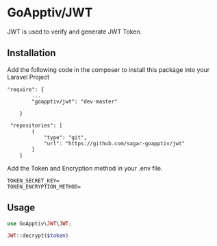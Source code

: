# GoApptiv/JWT

JWT is used to verify and generate JWT Token.

## Installation

Add the following code in the composer to install this package into your Laravel Project

```composer
"require": {
        ...
        "goapptiv/jwt": "dev-master"

    }
```

```composer
 "repositories": [
        {
            "type": "git",
            "url": "https://github.com/sagar-goapptiv/jwt"
        }
    ]
```

Add the Token and Encryption method in your .env file.

```.env
TOKEN_SECRET_KEY=
TOKEN_ENCRYPTION_METHOD=
```

## Usage

```php
use GoApptiv\JWT\JWT;

JWT::decrypt($token)
```
